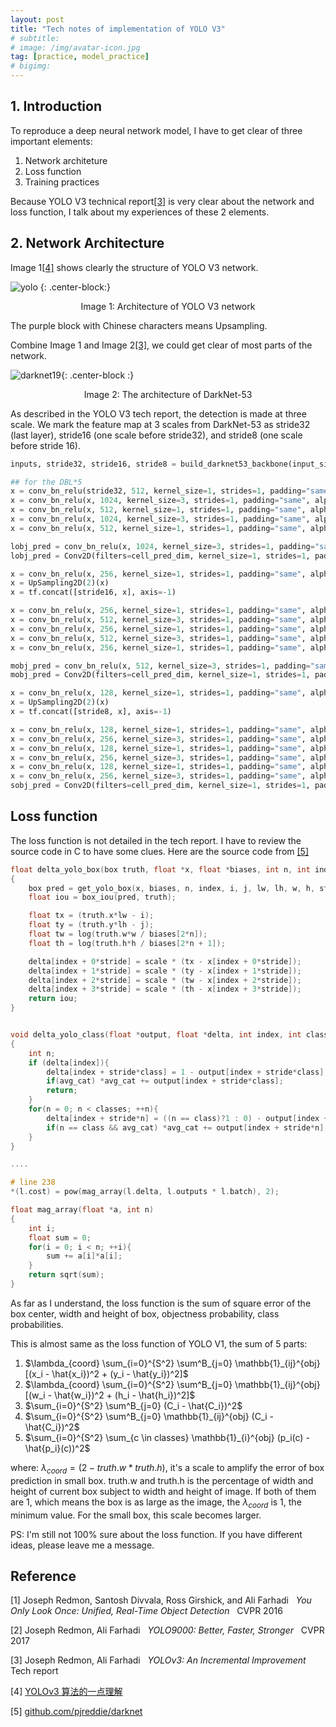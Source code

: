```yaml
---
layout: post
title: "Tech notes of implementation of YOLO V3"
# subtitle: 
# image: /img/avatar-icon.jpg
tag: [practice, model_practice]
# bigimg:
---
```

## 1. Introduction
To reproduce a deep neural network model, I have to get clear of three important elements:
1. Network architeture
2. Loss function
3. Training practices

Because YOLO V3 technical report[[3]](#3) is very clear about the network and loss function, I talk about my experiences of these 2 elements.

## 2. Network Architecture
Image 1[[4]](#4) shows clearly the structure of YOLO V3 network.

![yolo](/img/post_img/2020-04-29-implement_yolo/yolo_architecture.png) {: .center-block:}

<p align="center"> Image 1: Architecture of YOLO V3 network</p>

The purple block with Chinese characters means Upsampling.

Combine Image 1 and Image 2[[3]](#3), we could get clear of most parts of the network.

![darknet19](/img/post_img/2020-04-25-review_yolo/darknet53.png){: .center-block :}

<p align="center">Image 2: The architecture of DarkNet-53</p>


As described in the YOLO V3 tech report, the detection is made at three scale. We mark the feature map at 3 scales from DarkNet-53 as stride32 (last layer), stride16 (one scale before stride32), and stride8 (one scale before stride 16).

```python
inputs, stride32, stride16, stride8 = build_darknet53_backbone(input_size)

## for the DBL*5
x = conv_bn_relu(stride32, 512, kernel_size=1, strides=1, padding="same", alpha=0.1)
x = conv_bn_relu(x, 1024, kernel_size=3, strides=1, padding="same", alpha=0.1)
x = conv_bn_relu(x, 512, kernel_size=1, strides=1, padding="same", alpha=0.1)
x = conv_bn_relu(x, 1024, kernel_size=3, strides=1, padding="same", alpha=0.1)
x = conv_bn_relu(x, 512, kernel_size=1, strides=1, padding="same", alpha=0.1)

lobj_pred = conv_bn_relu(x, 1024, kernel_size=3, strides=1, padding="same", alpha=0.1)
lobj_pred = Conv2D(filters=cell_pred_dim, kernel_size=1, strides=1, padding="same")(lobj_pred)

x = conv_bn_relu(x, 256, kernel_size=1, strides=1, padding="same", alpha=0.1)
x = UpSampling2D(2)(x)
x = tf.concat([stride16, x], axis=-1)

x = conv_bn_relu(x, 256, kernel_size=1, strides=1, padding="same", alpha=0.1)
x = conv_bn_relu(x, 512, kernel_size=3, strides=1, padding="same", alpha=0.1)
x = conv_bn_relu(x, 256, kernel_size=1, strides=1, padding="same", alpha=0.1)
x = conv_bn_relu(x, 512, kernel_size=3, strides=1, padding="same", alpha=0.1)
x = conv_bn_relu(x, 256, kernel_size=1, strides=1, padding="same", alpha=0.1)

mobj_pred = conv_bn_relu(x, 512, kernel_size=3, strides=1, padding="same", alpha=0.1)
mobj_pred = Conv2D(filters=cell_pred_dim, kernel_size=1, strides=1, padding="same")(mobj_pred)

x = conv_bn_relu(x, 128, kernel_size=1, strides=1, padding="same", alpha=0.1)
x = UpSampling2D(2)(x)
x = tf.concat([stride8, x], axis=-1)

x = conv_bn_relu(x, 128, kernel_size=1, strides=1, padding="same", alpha=0.1)
x = conv_bn_relu(x, 256, kernel_size=3, strides=1, padding="same", alpha=0.1)
x = conv_bn_relu(x, 128, kernel_size=1, strides=1, padding="same", alpha=0.1)
x = conv_bn_relu(x, 256, kernel_size=3, strides=1, padding="same", alpha=0.1)
x = conv_bn_relu(x, 128, kernel_size=1, strides=1, padding="same", alpha=0.1)
x = conv_bn_relu(x, 256, kernel_size=3, strides=1, padding="same", alpha=0.1)
sobj_pred = Conv2D(filters=cell_pred_dim, kernel_size=1, strides=1, padding="same")(x)
```

## Loss function
The loss function is not detailed in the tech report. I have to review the source code in C to have some clues.
Here are the source code from [[5]](#5)
```c
float delta_yolo_box(box truth, float *x, float *biases, int n, int index, int i, int j, int lw, int lh, int w, int h, float *delta, float scale, int stride)
{
    box pred = get_yolo_box(x, biases, n, index, i, j, lw, lh, w, h, stride);
    float iou = box_iou(pred, truth);

    float tx = (truth.x*lw - i);
    float ty = (truth.y*lh - j);
    float tw = log(truth.w*w / biases[2*n]);
    float th = log(truth.h*h / biases[2*n + 1]);

    delta[index + 0*stride] = scale * (tx - x[index + 0*stride]);
    delta[index + 1*stride] = scale * (ty - x[index + 1*stride]);
    delta[index + 2*stride] = scale * (tw - x[index + 2*stride]);
    delta[index + 3*stride] = scale * (th - x[index + 3*stride]);
    return iou;
}


void delta_yolo_class(float *output, float *delta, int index, int class, int classes, int stride, float *avg_cat)
{
    int n;
    if (delta[index]){
        delta[index + stride*class] = 1 - output[index + stride*class];
        if(avg_cat) *avg_cat += output[index + stride*class];
        return;
    }
    for(n = 0; n < classes; ++n){
        delta[index + stride*n] = ((n == class)?1 : 0) - output[index + stride*n];
        if(n == class && avg_cat) *avg_cat += output[index + stride*n];
    }
}

....

# line 238
*(l.cost) = pow(mag_array(l.delta, l.outputs * l.batch), 2);

float mag_array(float *a, int n)
{
    int i;
    float sum = 0;
    for(i = 0; i < n; ++i){
        sum += a[i]*a[i];   
    }
    return sqrt(sum);
}

```

As far as I understand, the loss function is the sum of square error of the box center, width and height of box, objectness probability, class probabilities.

This is almost same as the loss function of YOLO V1, the sum of 5 parts:

1. $\lambda_{coord} \sum_{i=0}^{S^2} \sum^B_{j=0} \mathbb{1}_{ij}^{obj} [(x_i - \hat{x_i})^2 + (y_i - \hat{y_i})^2]$
2. $\lambda_{coord} \sum_{i=0}^{S^2} \sum^B_{j=0} \mathbb{1}_{ij}^{obj} [(w_i - \hat{w_i})^2 + (h_i - \hat{h_i})^2]$ 
3. $\sum_{i=0}^{S^2} \sum^B_{j=0} (C_i - \hat{C_i})^2$
4. $\sum_{i=0}^{S^2} \sum^B_{j=0} \mathbb{1}_{ij}^{obj} (C_i - \hat{C_i})^2$
5. $\sum_{i=0}^{S^2} \sum_{c \in classes} \mathbb{1}_{i}^{obj} (p_i(c) - \hat{p_i}(c))^2$

where: $\lambda_{coord} = (2-truth.w*truth.h)$, it's a scale to amplify the error of box prediction in small box. truth.w and truth.h is the percentage of width and height of current box subject to width and height of image. If both of them are 1, which means the box is as large as the image, the $\lambda_{coord}$ is 1, the minimum value. For the small box, this scale becomes larger.

PS: I'm still not 100% sure about the loss function. If you have different ideas, please leave me a message.
   

## Reference
<a id="1">[1]</a> 
Joseph Redmon, Santosh Divvala, Ross Girshick, and Ali Farhadi &nbsp;
*You Only Look Once: Unified, Real-Time Object Detection* &nbsp;
CVPR 2016

<a id="2">[2]</a> 
Joseph Redmon, Ali Farhadi &nbsp;
*YOLO9000: Better, Faster, Stronger* &nbsp;
CVPR 2017

<a id="3">[3]</a> 
Joseph Redmon, Ali Farhadi &nbsp;
*YOLOv3: An Incremental Improvement* &nbsp;
Tech report

<a id="4">[4]</a> 
<a href="https://yunyang1994.github.io/posts/YOLOv3/#more">YOLOv3 算法的一点理解</a>

<a id="5">[5]</a> 
<a href="https://github.com/pjreddie/darknet/blob/master/src/yolo_layer.c">github.com/pjreddie/darknet</a>

